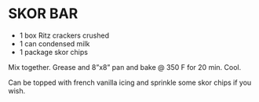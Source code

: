 # SKOR BAR

- 1 box Ritz crackers crushed
- 1 can condensed milk
- 1 package skor chips

Mix together. Grease and 8”x8” pan and bake @ 350 F for 20 min.
Cool.

Can be topped with french vanilla icing and sprinkle some skor chips if you wish.
